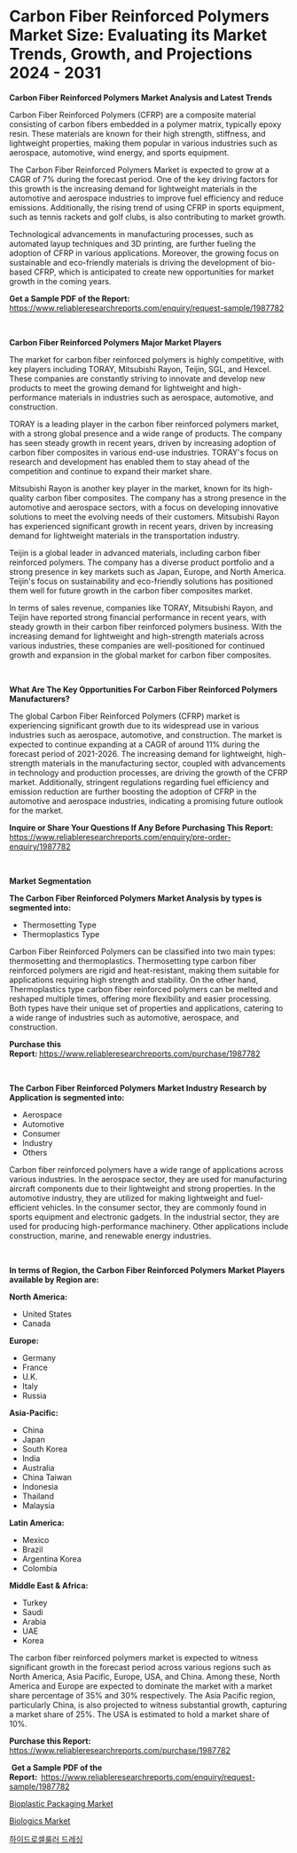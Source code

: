 <p><h1>Carbon Fiber Reinforced Polymers Market Size: Evaluating its Market Trends, Growth, and Projections 2024 - 2031</h1></p><p><strong>Carbon Fiber Reinforced Polymers Market Analysis and Latest Trends</strong></p>
<p><p>Carbon Fiber Reinforced Polymers (CFRP) are a composite material consisting of carbon fibers embedded in a polymer matrix, typically epoxy resin. These materials are known for their high strength, stiffness, and lightweight properties, making them popular in various industries such as aerospace, automotive, wind energy, and sports equipment.</p><p>The Carbon Fiber Reinforced Polymers Market is expected to grow at a CAGR of 7% during the forecast period. One of the key driving factors for this growth is the increasing demand for lightweight materials in the automotive and aerospace industries to improve fuel efficiency and reduce emissions. Additionally, the rising trend of using CFRP in sports equipment, such as tennis rackets and golf clubs, is also contributing to market growth.</p><p>Technological advancements in manufacturing processes, such as automated layup techniques and 3D printing, are further fueling the adoption of CFRP in various applications. Moreover, the growing focus on sustainable and eco-friendly materials is driving the development of bio-based CFRP, which is anticipated to create new opportunities for market growth in the coming years.</p></p>
<p><strong>Get a Sample PDF of the Report:&nbsp;</strong> <a href="https://www.reliableresearchreports.com/enquiry/request-sample/1987782">https://www.reliableresearchreports.com/enquiry/request-sample/1987782</a></p>
<p>&nbsp;</p>
<p><strong>Carbon Fiber Reinforced Polymers Major Market Players</strong></p>
<p><p>The market for carbon fiber reinforced polymers is highly competitive, with key players including TORAY, Mitsubishi Rayon, Teijin, SGL, and Hexcel. These companies are constantly striving to innovate and develop new products to meet the growing demand for lightweight and high-performance materials in industries such as aerospace, automotive, and construction.</p><p>TORAY is a leading player in the carbon fiber reinforced polymers market, with a strong global presence and a wide range of products. The company has seen steady growth in recent years, driven by increasing adoption of carbon fiber composites in various end-use industries. TORAY's focus on research and development has enabled them to stay ahead of the competition and continue to expand their market share.</p><p>Mitsubishi Rayon is another key player in the market, known for its high-quality carbon fiber composites. The company has a strong presence in the automotive and aerospace sectors, with a focus on developing innovative solutions to meet the evolving needs of their customers. Mitsubishi Rayon has experienced significant growth in recent years, driven by increasing demand for lightweight materials in the transportation industry.</p><p>Teijin is a global leader in advanced materials, including carbon fiber reinforced polymers. The company has a diverse product portfolio and a strong presence in key markets such as Japan, Europe, and North America. Teijin's focus on sustainability and eco-friendly solutions has positioned them well for future growth in the carbon fiber composites market.</p><p>In terms of sales revenue, companies like TORAY, Mitsubishi Rayon, and Teijin have reported strong financial performance in recent years, with steady growth in their carbon fiber reinforced polymers business. With the increasing demand for lightweight and high-strength materials across various industries, these companies are well-positioned for continued growth and expansion in the global market for carbon fiber composites.</p></p>
<p>&nbsp;</p>
<p><strong>What Are The Key Opportunities For Carbon Fiber Reinforced Polymers Manufacturers?</strong></p>
<p><p>The global Carbon Fiber Reinforced Polymers (CFRP) market is experiencing significant growth due to its widespread use in various industries such as aerospace, automotive, and construction. The market is expected to continue expanding at a CAGR of around 11% during the forecast period of 2021-2026. The increasing demand for lightweight, high-strength materials in the manufacturing sector, coupled with advancements in technology and production processes, are driving the growth of the CFRP market. Additionally, stringent regulations regarding fuel efficiency and emission reduction are further boosting the adoption of CFRP in the automotive and aerospace industries, indicating a promising future outlook for the market.</p></p>
<p><strong>Inquire or Share Your Questions If Any Before Purchasing This Report:</strong> <a href="https://www.reliableresearchreports.com/enquiry/pre-order-enquiry/1987782">https://www.reliableresearchreports.com/enquiry/pre-order-enquiry/1987782</a></p>
<p>&nbsp;</p>
<p><strong>Market Segmentation</strong></p>
<p><strong>The Carbon Fiber Reinforced Polymers Market Analysis by types is segmented into:</strong></p>
<p><ul><li>Thermosetting Type</li><li>Thermoplastics Type</li></ul></p>
<p><p>Carbon Fiber Reinforced Polymers can be classified into two main types: thermosetting and thermoplastics. Thermosetting type carbon fiber reinforced polymers are rigid and heat-resistant, making them suitable for applications requiring high strength and stability. On the other hand, Thermoplastics type carbon fiber reinforced polymers can be melted and reshaped multiple times, offering more flexibility and easier processing. Both types have their unique set of properties and applications, catering to a wide range of industries such as automotive, aerospace, and construction.</p></p>
<p><strong>Purchase this Report:&nbsp;</strong><a href="https://www.reliableresearchreports.com/purchase/1987782">https://www.reliableresearchreports.com/purchase/1987782</a></p>
<p>&nbsp;</p>
<p><strong>The Carbon Fiber Reinforced Polymers Market Industry Research by Application is segmented into:</strong></p>
<p><ul><li>Aerospace</li><li>Automotive</li><li>Consumer</li><li>Industry</li><li>Others</li></ul></p>
<p><p>Carbon fiber reinforced polymers have a wide range of applications across various industries. In the aerospace sector, they are used for manufacturing aircraft components due to their lightweight and strong properties. In the automotive industry, they are utilized for making lightweight and fuel-efficient vehicles. In the consumer sector, they are commonly found in sports equipment and electronic gadgets. In the industrial sector, they are used for producing high-performance machinery. Other applications include construction, marine, and renewable energy industries.</p></p>
<p>&nbsp;</p>
<p><strong>In terms of Region, the Carbon Fiber Reinforced Polymers Market Players available by Region are:</strong></p>
<p>
    <p> <strong> North America: </strong>
        <ul>
            <li>United States</li>
            <li>Canada</li>
        </ul>
        </p> 
    <p> <strong> Europe: </strong>
        <ul>
            <li>Germany</li>
            <li>France</li>
            <li>U.K.</li>
            <li>Italy</li>
            <li>Russia</li>
        </ul>
        </p> 
    <p> <strong> Asia-Pacific: </strong>
        <ul>
            <li>China</li>
            <li>Japan</li>
            <li>South Korea</li>
            <li>India</li>
            <li>Australia</li>
            <li>China Taiwan</li>
            <li>Indonesia</li>
            <li>Thailand</li>
            <li>Malaysia</li>
        </ul>
        </p> 
    <p> <strong> Latin America: </strong>
        <ul>
            <li>Mexico</li>
            <li>Brazil</li>
            <li>Argentina Korea</li>
            <li>Colombia</li>
        </ul>
        </p> 
    <p> <strong> Middle East & Africa: </strong>
        <ul>
            <li>Turkey</li>
            <li>Saudi</li>
            <li>Arabia</li>
            <li>UAE</li>
            <li>Korea</li>
        </ul>
    </p>
    </p>
<p><p>The carbon fiber reinforced polymers market is expected to witness significant growth in the forecast period across various regions such as North America, Asia Pacific, Europe, USA, and China. Among these, North America and Europe are expected to dominate the market with a market share percentage of 35% and 30% respectively. The Asia Pacific region, particularly China, is also projected to witness substantial growth, capturing a market share of 25%. The USA is estimated to hold a market share of 10%.</p></p>
<p><strong>Purchase this Report: </strong><a href="https://www.reliableresearchreports.com/purchase/1987782">https://www.reliableresearchreports.com/purchase/1987782</a></p>
<p>&nbsp;<strong>Get a Sample PDF of the Report:&nbsp;&nbsp;</strong><a href="https://www.reliableresearchreports.com/enquiry/request-sample/1987782">https://www.reliableresearchreports.com/enquiry/request-sample/1987782</a></p>
<p><strong></strong></p>
<p><p><a href="https://github.com/kosella/Market-Research-Report-List-2/blob/main/bioplastic-packaging-market.md">Bioplastic Packaging Market</a></p><p><a href="https://github.com/nathandecarvalho/Market-Research-Report-List-2/blob/main/biologics-market.md">Biologics Market</a></p><p><a href="https://medium.com/@joshuapierce88/%EC%88%98%EC%88%A0%EC%9A%A9-%EA%B0%80%EC%86%8C%EC%84%B1-%EB%93%9C%EB%A0%88%EC%8B%B1-%EC%8B%9C%EC%9E%A5-%EB%8F%99%ED%96%A5-%EB%B0%8F-%EC%8B%9C%EC%9E%A5-%EB%B6%84%EC%84%9D%EC%9D%80-2024-2031%EB%85%84%EA%B9%8C%EC%A7%80-%EC%98%88%EC%B8%A1%EB%90%A9%EB%8B%88%EB%8B%A4-c63b879b11bd">하이드로셀룰러 드레싱</a></p></p>